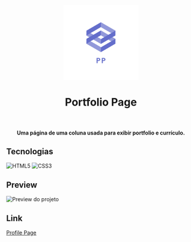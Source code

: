 <div align="center">
<img src="https://github.com/udanielnogueira/portfolio-page/blob/main/img/pp-logo.png" alt="Profile Page logo" height="200">
<h1>Portfolio Page</h1>
<img href="https://img.shields.io/github/languages/count/udanielnogueira/portfolio-page">
<img href="https://img.shields.io/github/languages/top/udanielnogueira/portfolio-page">
<img href="">
<img href="">
<h4>Uma página de uma coluna usada para exibir portfolio e currículo.</h4>
</div>

## Tecnologias

![HTML5](https://img.shields.io/badge/HTML5-E34F26?style=for-the-badge&logo=html5&logoColor=white "HTML5")
![CSS3](https://img.shields.io/badge/CSS3-1572B6?style=for-the-badge&logo=css3&logoColor=white "CSS3")

## Preview

![Preview do projeto](img/portfolio-page-preview.gif "Portfolio Page Preview")

## Link

<a href="https://udanielnogueira.github.io/portfolio-page/" target="_blank">Profile Page</a>

<!-- 
Images
![Image](image.png "Image")
 -->

 <!-- 
Gifs
Windows + G
Windows + Alt + R
https://cloudconvert.com/mp4-to-gif
https://www.iloveimg.com/compress-image/compress-gif
-->

<!-- 
Badges
https://shields.io/
https://simpleicons.org/
https://github.com/alexandresanlim/Badges4-README.md-Profile
 -->

<!-- 
Logos
https://temp-mail.org/en/
https://www.shopify.com/br/ferramentas/criador-de-logo
-->

<!-- Refs
https://github.com/matiassingers/awesome-readme
https://github.com/amitmerchant1990/electron-markdownify
 -->